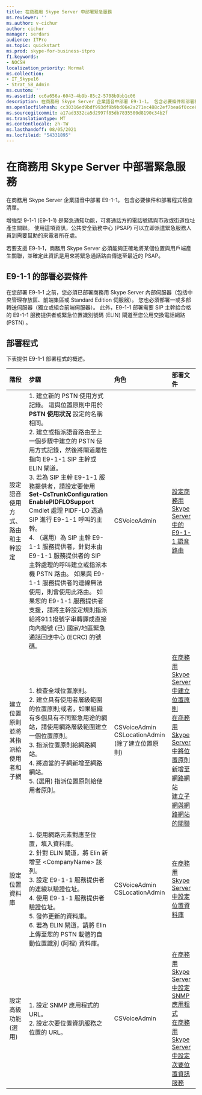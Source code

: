 ```yaml
---
title: 在商務用 Skype Server 中部署緊急服務
ms.reviewer: ''
ms.author: v-cichur
author: cichur
manager: serdars
audience: ITPro
ms.topic: quickstart
ms.prod: skype-for-business-itpro
f1.keywords:
- NOCSH
localization_priority: Normal
ms.collection:
- IT_Skype16
- Strat_SB_Admin
ms.custom: ''
ms.assetid: cc6a656a-6043-4b9b-85c2-5708b9bb1c06
description: 在商務用 Skype Server 企業語音中部署 E9-1-1。 包含必要條件和部署程式檢查清單。
ms.openlocfilehash: cc30316ed9bdf993df9b9bd06e2a271ec488c2ef7bea6f0cce6401cf98deb43d
ms.sourcegitcommit: a17ad3332ca5d2997f85db7835500d8190c34b2f
ms.translationtype: MT
ms.contentlocale: zh-TW
ms.lasthandoff: 08/05/2021
ms.locfileid: "54331895"
---
```

# <a name="deploy-emergency-services-in-skype-for-business-server"></a>在商務用 Skype Server 中部署緊急服務
 
在商務用 Skype Server 企業語音中部署 E9-1-1。 包含必要條件和部署程式檢查清單。
  
增強型 9-1-1 (E9-1-1) 是緊急通知功能，可將通話方的電話號碼與市政或街道位址產生關聯。 使用這項資訊，公共安全勤務中心 (PSAP) 可以立即派遣緊急服務人員到需要幫助的來電者所在處。
  
若要支援 E9-1-1，商務用 Skype Server 必須能夠正確地將某個位置與用戶端產生關聯，並確定此資訊是用來將緊急通話路由傳送至最近的 PSAP。
  
## <a name="deployment-prerequisites-for-e9-1-1"></a>E9-1-1 的部署必要條件

在您部署 E9-1-1 之前，您必須已部署商務用 Skype Server 內部伺服器（包括中央管理存放區、前端集區或 Standard Edition 伺服器）。 您也必須部署一或多部轉送伺服器（獨立或組合前端伺服器）。 此外，E9-1-1 部署需要 SIP 主幹給合格的 E9-1-1 服務提供者或緊急位置識別號碼 (ELIN) 閘道至您公用交換電話網路 (PSTN) 。
  
## <a name="deployment-process"></a>部署程式

下表提供 E9-1-1 部署程式的概述。
  
|**階段**|**步驟**|**角色**|**部署文件**|
|:-----|:-----|:-----|:-----|
|設定語音使用方式、路由和主幹設定  <br/> |1. 建立新的 PSTN 使用方式記錄。 這與位置原則中用於 **PSTN 使用狀況** 設定的名稱相同。 <br/> 2. 建立或指派語音路由至上一個步驟中建立的 PSTN 使用方式記錄，然後將閘道屬性指向 E9-1-1 SIP 主幹或 ELIN 閘道。  <br/> 3. 若為 SIP 主幹 E9-1-1 服務提供者，請設定要使用 **Set-CsTrunkConfiguration EnablePIDFLOSupport** Cmdlet 處理 PIDF-LO 透過 SIP 進行 E9-1-1 呼叫的主幹。 <br/> 4. （選用）為 SIP 主幹 E9-1-1 服務提供者，針對未由 E9-1-1 服務提供者的 SIP 主幹處理的呼叫建立或指派本機 PSTN 路由。 如果與 E9-1-1 服務提供者的連線無法使用，則會使用此路由。 如果您的 E9-1-1 服務提供者支援，請將主幹設定規則指派給將911撥號字串轉譯成直接向內撥號 (已) 國家/地區緊急通話回應中心 (ECRC) 的號碼。  <br/> |CSVoiceAdmin  <br/> |[設定商務用 Skype Server 中的 E9-1-1 語音路由](configure-an-e9-1-1-voice-route.md) <br/> |
|建立位置原則並將其指派給使用者和子網  <br/> |1. 檢查全域位置原則。  <br/> 2. 建立具有使用者層級範圍的位置原則;或者，如果組織有多個具有不同緊急用途的網站，請使用網路層級範圍建立一個位置原則。  <br/> 3. 指派位置原則給網路網站。  <br/> 4. 將適當的子網新增至網路網站。  <br/> 5. (選用) 指派位置原則給使用者原則。  <br/> |CSVoiceAdmin  <br/> CSLocationAdmin (除了建立位置原則)   <br/> |[在商務用 Skype Server 中建立位置原則](create-location-policies.md) <br/> [在商務用 Skype Server 中將位置原則新增至網路網站](add-a-location-policy-to-a-network-site.md) <br/> [建立子網與網路網站的關聯](deploy-network.md#BKMK_AssociateSubnets) <br/> |
|設定位置資料庫  <br/> |1. 使用網路元素對應至位置，填入資料庫。  <br/> 2. 針對 ELIN 閘道，將 Elin 新增至 \<CompanyName\> 該列。  <br/> 3. 設定 E9-1-1 服務提供者的連線以驗證位址。  <br/> 4. 使用 E9-1-1 服務提供者驗證位址。  <br/> 5. 發佈更新的資料庫。  <br/> 6. 若為 ELIN 閘道，請將 Elin 上傳至您的 PSTN 載體的自動位置識別 (阿裡) 資料庫。  <br/> |CSVoiceAdmin  <br/> CSLocationAdmin  <br/> |[在商務用 Skype Server 中設定位置資料庫](configure-the-location-database.md) <br/> |
|設定高級功能 (選用)   <br/> |1. 設定 SNMP 應用程式的 URL。  <br/> 2. 設定次要位置資訊服務之位置的 URL。  <br/> |CSVoiceAdmin  <br/> |[在商務用 Skype Server 中設定 SNMP 應用程式](configure-an-snmp-application.md) <br/> [在商務用 Skype Server 中設定次要位置資訊服務](secondary-location-information-service.md) <br/> |
   

